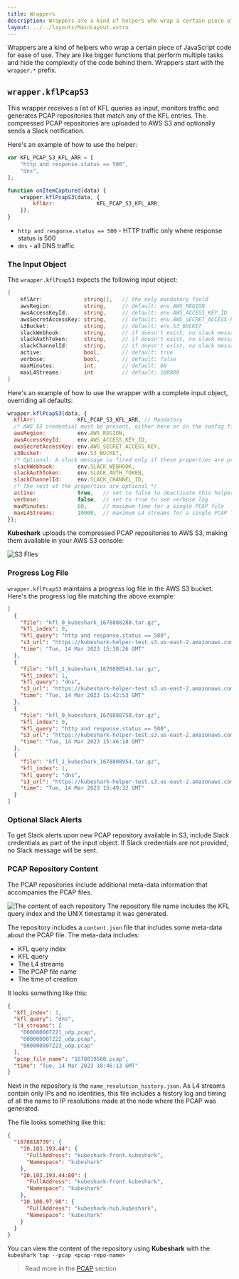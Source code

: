 ```yaml
---
title: Wrappers
description: Wrappers are a kind of helpers who wrap a certain piece of JavaScript code for ease of use.
layout: ../../layouts/MainLayout.astro
---
```


Wrappers are a kind of helpers who wrap a certain piece of JavaScript code for ease of use. They are like bigger functions that perform multiple tasks and hide the complexity of the code behind them. Wrappers start with the `wrapper.*` prefix.

## `wrapper.kflPcapS3`

This wrapper receives a list of KFL queries as input, monitors traffic and generates PCAP repositories that match any of the KFL entries. The compressed PCAP repositories are uploaded to AWS S3 and optionally sends a Slack notification.

Here's an example of how to use the helper:

```js
var KFL_PCAP_S3_KFL_ARR = [
    "http and response.status == 500",
    "dns",
];

function onItemCaptured(data) {
    wrapper.kflPcapS3(data, {
        kflArr:             KFL_PCAP_S3_KFL_ARR,
    });
}
```

- `http and response.status == 500` - HTTP traffic only where response status is 500
- `dns` - all DNS traffic

### The Input Object

The `wrapper.kflPcapS3` expects the following input object:

```go
{
    kflArr:             string[],   // the only mandatory field
    awsRegion:          string,     // default: env.AWS_REGION
    awsAccessKeyId:     string,     // default: env.AWS_ACCESS_KEY_ID
    awsSecretAccessKey: string,     // default: env.AWS_SECRET_ACCESS_KEY
    s3Bucket:           string,     // default: env.S3_BUCKET
    slackWebhook:       string,     // if doesn't exist, no slack message will be sent
    slackAuthToken:     string,     // if doesn't exist, no slack message will be sent
    slackChannelId:     string,     // if doesn't exist, no slack message will be sent
    active:             bool,       // default: true
    verbose:            bool,       // default: false
    maxMinutes:         int,        // default: 60
    maxL4Streams:       int         // default: 100000
}
```

Here's an example of how to use the wrapper with a complete input object, overriding all defaults:

```js
wrapper.kflPcapS3(data, {
  kflArr:             KFL_PCAP_S3_KFL_ARR, // Mandatory
  /* AWS S3 credential must be present, either here or in the config file as env variables */
  awsRegion:          env.AWS_REGION,
  awsAccessKeyId:     env.AWS_ACCESS_KEY_ID,
  awsSecretAccessKey: env.AWS_SECRET_ACCESS_KEY,
  s3Bucket:           env.S3_BUCKET,
  /* Optional: A slack message is fired only if these properties are provided. There's no default value */
  slackWebhook:       env.SLACK_WEBHOOK,
  slackAuthToken:     env.SLACK_AUTH_TOKEN,
  slackChannelId:     env.SLACK_CHANNEL_ID,
  /* The rest of the properties are optional */
  active:             true,   // set to false to deactivate this helper
  verbose:            false,  // set to true to see verbose log
  maxMinutes:         60,     // maximum time for a single PCAP file
  maxL4Streams:       10000,  // maximum L4 streams for a single PCAP file
});
```

**Kubeshark** uploads the compressed PCAP repositories to AWS S3, making them available
in your AWS S3 console:

![S3 FIles](/kfl-pcap-s3.png)

### Progress Log File

`wrapper.kflPcapS3` maintains a progress log file in the AWS S3 bucket. Here's the progress log file matching the above example:

```json
[
  {
    "file": "kfl_0_kubeshark_1678808288.tar.gz",
    "kfl_index": 0,
    "kfl_query": "http and response.status == 500",
    "s3_url": "https://kubeshark-helper-test.s3.us-east-2.amazonaws.com/my-cluster_192.168.49.2/kfl_0_kubeshark_1678808288.tar.gz",
    "time": "Tue, 14 Mar 2023 15:38:26 GMT"
  },
  {
    "file": "kfl_1_kubeshark_1678808543.tar.gz",
    "kfl_index": 1,
    "kfl_query": "dns",
    "s3_url": "https://kubeshark-helper-test.s3.us-east-2.amazonaws.com/my-cluster_192.168.49.2/kfl_1_kubeshark_1678808543.tar.gz",
    "time": "Tue, 14 Mar 2023 15:42:53 GMT"
  },
  {
    "file": "kfl_0_kubeshark_1678808758.tar.gz",
    "kfl_index": 0,
    "kfl_query": "http and response.status == 500",
    "s3_url": "https://kubeshark-helper-test.s3.us-east-2.amazonaws.com/my-cluster_192.168.49.2/kfl_0_kubeshark_1678808758.tar.gz",
    "time": "Tue, 14 Mar 2023 15:46:18 GMT"
  },
  {
    "file": "kfl_1_kubeshark_1678808954.tar.gz",
    "kfl_index": 1,
    "kfl_query": "dns",
    "s3_url": "https://kubeshark-helper-test.s3.us-east-2.amazonaws.com/my-cluster_192.168.49.2/kfl_1_kubeshark_1678808954.tar.gz",
    "time": "Tue, 14 Mar 2023 15:49:32 GMT"
  }
]
```

### Optional Slack Alerts

To get Slack alerts upon new PCAP repository available in S3, include Slack credentials as part of the input object. If Slack credentials are not provided, no Slack message will be sent.

### PCAP Repository Content

The PCAP repositories include additional meta-data information that accompanies the PCAP files.

![The content of each repository](/pcap-s3.png)
The repository file name includes the KFL query index and the UNIX timestamp it was generated.

The repository includes a `content.json` file that includes some meta-data about the PCAP file. The meta-data includes:

- KFL query index
- KFL query
- The L4 streams
- The PCAP file name
- The time of creation

It looks something like this:

```json
{
  "kfl_index": 1,
  "kfl_query": "dns",
  "l4_streams": [
    "000000007221_udp.pcap",
    "000000007222_udp.pcap",
    "000000007223_udp.pcap"
  ],
  "pcap_file_name": "1678819560.pcap",
  "time": "Tue, 14 Mar 2023 18:46:13 GMT"
}
```

Next in the repository is the `name_resolution_history.json`. As L4 streams contain only IPs and no identities, this file includes a history log and timing of all the name to IP resolutions made at the node where the PCAP was generated.

The file looks something like this:

```json
{
  "1678818739": {
    "10.103.193.44": {
      "FullAddress": "kubeshark-front.kubeshark",
      "Namespace": "kubeshark"
    },
    "10.103.193.44:80": {
      "FullAddress": "kubeshark-front.kubeshark",
      "Namespace": "kubeshark"
    },
    "10.106.97.98": {
      "FullAddress": "kubeshark-hub.kubeshark",
      "Namespace": "kubeshark"
    }
  }
}
```
You can view the content of the repository using  **Kubeshark** with the `kubeshark tap --pcap <pcap-repo-name>`

> Read more in the [PCAP](/en/pcap#view-the-pcap-snapshot) section
